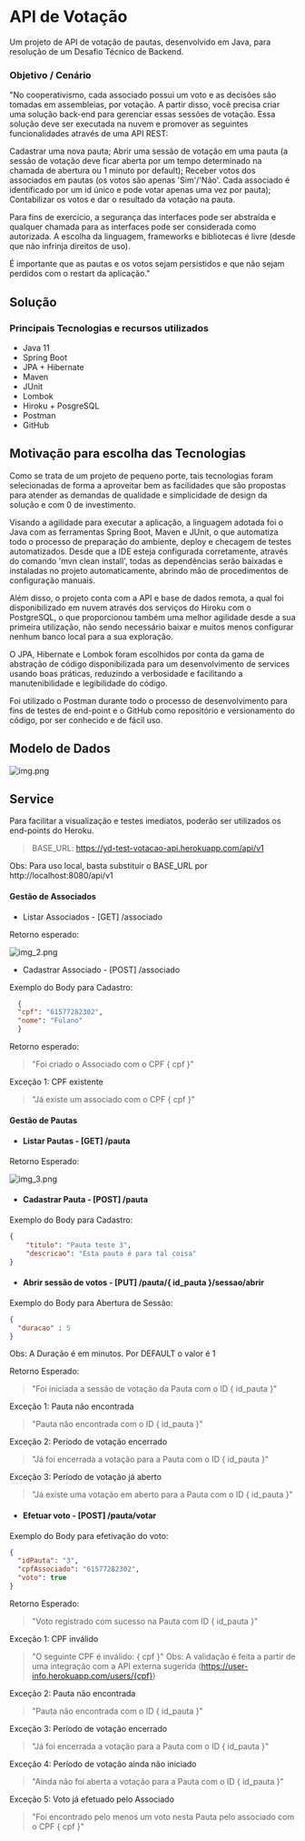 # API de Votação
Um projeto de API de votação de pautas, desenvolvido em Java, para resolução de um Desafio Técnico de Backend.

### Objetivo / Cenário
"No cooperativismo, cada associado possui um voto e as decisões são tomadas em assembleias, por votação. A partir disso, você precisa criar uma solução back-end para gerenciar essas sessões de votação. Essa solução deve ser executada na nuvem e promover as seguintes funcionalidades através de uma API REST:

Cadastrar uma nova pauta;
Abrir uma sessão de votação em uma pauta (a sessão de votação deve ficar aberta por um tempo determinado na chamada de abertura ou 1 minuto por default);
Receber votos dos associados em pautas (os votos são apenas 'Sim'/'Não'. Cada associado é identificado por um id único e pode votar apenas uma vez por pauta);
Contabilizar os votos e dar o resultado da votação na pauta.

Para fins de exercício, a segurança das interfaces pode ser abstraída e qualquer chamada para as interfaces pode ser considerada como autorizada. A escolha da linguagem, frameworks e bibliotecas é livre (desde que não infrinja direitos de uso).

É importante que as pautas e os votos sejam persistidos e que não sejam perdidos com o restart da aplicação."

## Solução
### Principais Tecnologias e recursos utilizados
* Java 11
* Spring Boot
* JPA + Hibernate
* Maven
* JUnit
* Lombok
* Hiroku + PosgreSQL
* Postman  
* GitHub

## Motivação para escolha das Tecnologias
Como se trata de um projeto de pequeno porte, tais tecnologias foram selecionadas de forma a aproveitar bem as facilidades que são propostas para atender as demandas de qualidade e simplicidade de design da solução e com 0 de investimento.

Visando a agilidade para executar a aplicação, a linguagem adotada foi o Java com as ferramentas Spring Boot, Maven e JUnit, o que automatiza todo o processo de preparação do ambiente, deploy e checagem de testes automatizados. Desde que a IDE esteja configurada corretamente, através do comando 'mvn clean install', todas as dependências serão baixadas e instaladas no projeto automaticamente, abrindo mão de procedimentos de configuração manuais.

Além disso, o projeto conta com a API e base de dados remota, a qual foi disponibilizado em nuvem através dos serviços do Hiroku com o PostgreSQL, o que proporcionou também uma melhor agilidade desde a sua primeira utilização, não sendo necessário baixar e muitos menos configurar nenhum banco local para a sua exploração.

O JPA, Hibernate e Lombok foram escolhidos por conta da gama de abstração de código disponibilizada para um desenvolvimento de services usando boas práticas, reduzindo a verbosidade e facilitando a manutenibilidade e legibilidade do código.

Foi utilizado o Postman durante todo o processo de desenvolvimento para fins de testes de end-point e o GitHub como repositório e versionamento do código, por ser conhecido e de fácil uso.

## Modelo de Dados
![img.png](img.png)

## Service
Para facilitar a visualização e testes imediatos, poderão ser utilizados os end-points do Heroku.
> BASE_URL: https://yd-test-votacao-api.herokuapp.com/api/v1

Obs: Para uso local, basta substituir o BASE_URL por http://localhost:8080/api/v1

#### Gestão de Associados 
* Listar Associados - [GET] /associado

Retorno esperado:

![img_2.png](img_2.png)
  
* Cadastrar Associado - [POST] /associado

Exemplo do Body para Cadastro:
```JSON
  {
  "cpf": "61577282302",
  "nome": "Fulano"
  }
````
Retorno esperado:
> "Foi criado o Associado com o CPF { cpf }"

Exceção 1: CPF existente
> "Já existe um associado com o CPF { cpf }"

#### Gestão de Pautas
* #### Listar Pautas - [GET] /pauta

Retorno Esperado:

![img_3.png](img_3.png)

* #### Cadastrar Pauta - [POST] /pauta

Exemplo do Body para Cadastro:

```JSON
{
    "titulo": "Pauta teste 3",
    "descricao": "Esta pauta é para tal coisa"
}
````

* #### Abrir sessão de votos - [PUT] /pauta/{ id_pauta }/sessao/abrir 
  
Exemplo do Body para Abertura de Sessão:

```JSON
{
  "duracao" : 5
}
````
Obs: A Duração é em minutos. Por DEFAULT o valor é 1

Retorno Esperado:
> "Foi iniciada a sessão de votação da Pauta com o ID { id_pauta }"

Exceção 1: Pauta não encontrada
> "Pauta não encontrada com o ID { id_pauta }"

Exceção 2: Período de votação encerrado
> "Já foi encerrada a votação para a Pauta com o ID  { id_pauta }"

Exceção 3: Período de votação já aberto
> "Já existe uma votação em aberto para a Pauta com o ID  { id_pauta }"


* #### Efetuar voto - [POST] /pauta/votar

Exemplo do Body para efetivação do voto:

```JSON
{
  "idPauta": "3",
  "cpfAssociado": "61577282302",
  "voto": true
}
````

Retorno Esperado:
> "Voto registrado com sucesso na Pauta com ID { id_pauta }"

Exceção 1: CPF inválido
> "O seguinte CPF é inválido: { cpf }"
Obs: A validação é feita a partir de uma integração com a API externa sugerida (https://user-info.herokuapp.com/users/{cpf})

Exceção 2: Pauta não encontrada
> "Pauta não encontrada com o ID { id_pauta }"

Exceção 3: Período de votação encerrado
> "Já foi encerrada a votação para a Pauta com o ID { id_pauta }"

Exceção 4: Período de votação ainda não iniciado
> "Ainda não foi aberta a votação para a Pauta com o ID { id_pauta }"

Exceção 5: Voto já efetuado pelo Associado
> "Foi encontrado pelo menos um voto nesta Pauta pelo associado com o CPF { cpf }"
